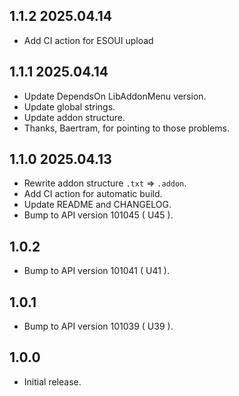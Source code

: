 ## 1.1.2 2025.04.14
- Add CI action for ESOUI upload

## 1.1.1 2025.04.14
- Update DependsOn LibAddonMenu version.
- Update global strings.
- Update addon structure.
- Thanks, Baertram, for pointing to those problems.

## 1.1.0 2025.04.13
- Rewrite addon structure `.txt` => `.addon`.
- Add CI action for automatic build.
- Update README and CHANGELOG.
- Bump to API version 101045 ( U45 ).

## 1.0.2
- Bump to API version 101041 ( U41 ).

## 1.0.1
- Bump to API version 101039 ( U39 ).

## 1.0.0 
- Initial release.
